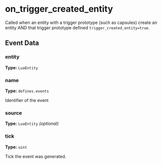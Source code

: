 # on_trigger_created_entity

Called when an entity with a trigger prototype (such as capsules) create an entity AND that trigger prototype defined `trigger_created_entity=true`.

## Event Data

### entity

**Type:** `LuaEntity`

### name

**Type:** `defines.events`

Identifier of the event

### source

**Type:** `LuaEntity` *(optional)*

### tick

**Type:** `uint`

Tick the event was generated.

